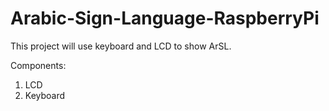 # Arabic-Sign-Language-RaspberryPi

This project will use keyboard and LCD to show ArSL.

Components:

1. LCD
2. Keyboard
